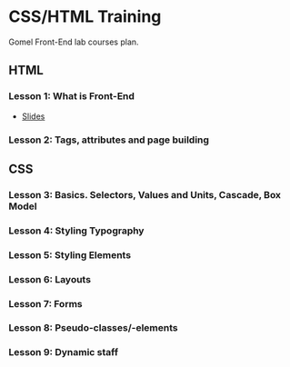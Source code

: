 # CSS/HTML Training

Gomel Front-End lab courses plan.

## __HTML__
### __Lesson 1__: What is Front-End
- [Slides](http://slides.com/diodredd/introduction-to-front-end)

### __Lesson 2__: Tags, attributes and page building
## __CSS__
### __Lesson 3__: Basics. Selectors, Values and Units, Cascade, Box Model
### __Lesson 4__: Styling Typography
### __Lesson 5__: Styling Elements
### __Lesson 6__: Layouts
### __Lesson 7__: Forms
### __Lesson 8__: Pseudo-classes/-elements
### __Lesson 9__: Dynamic staff
